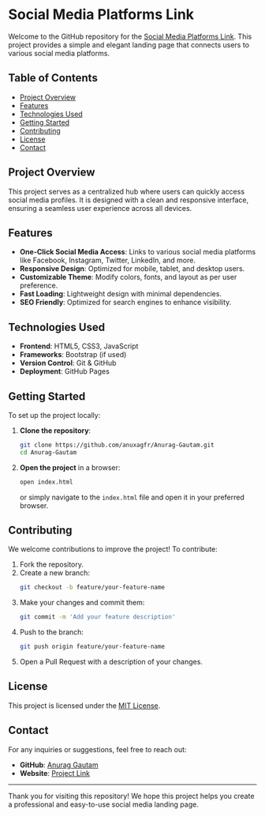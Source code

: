 # Social Media Platforms Link

Welcome to the GitHub repository for the [Social Media Platforms Link](https://anuxagfr.github.io/Anurag-Gautam/). This project provides a simple and elegant landing page that connects users to various social media platforms.

## Table of Contents

- [Project Overview](#project-overview)
- [Features](#features)
- [Technologies Used](#technologies-used)
- [Getting Started](#getting-started)
- [Contributing](#contributing)
- [License](#license)
- [Contact](#contact)

## Project Overview

This project serves as a centralized hub where users can quickly access social media profiles. It is designed with a clean and responsive interface, ensuring a seamless user experience across all devices.

## Features

- **One-Click Social Media Access**: Links to various social media platforms like Facebook, Instagram, Twitter, LinkedIn, and more.
- **Responsive Design**: Optimized for mobile, tablet, and desktop users.
- **Customizable Theme**: Modify colors, fonts, and layout as per user preference.
- **Fast Loading**: Lightweight design with minimal dependencies.
- **SEO Friendly**: Optimized for search engines to enhance visibility.

## Technologies Used

- **Frontend**: HTML5, CSS3, JavaScript
- **Frameworks**: Bootstrap (if used)
- **Version Control**: Git & GitHub
- **Deployment**: GitHub Pages

## Getting Started

To set up the project locally:

1. **Clone the repository**:
   ```bash
   git clone https://github.com/anuxagfr/Anurag-Gautam.git
   cd Anurag-Gautam
   ```

2. **Open the project** in a browser:
   ```bash
   open index.html
   ```
   or simply navigate to the `index.html` file and open it in your preferred browser.

## Contributing

We welcome contributions to improve the project! To contribute:

1. Fork the repository.
2. Create a new branch:
   ```bash
   git checkout -b feature/your-feature-name
   ```
3. Make your changes and commit them:
   ```bash
   git commit -m 'Add your feature description'
   ```
4. Push to the branch:
   ```bash
   git push origin feature/your-feature-name
   ```
5. Open a Pull Request with a description of your changes.

## License

This project is licensed under the [MIT License](LICENSE).

## Contact

For any inquiries or suggestions, feel free to reach out:

- **GitHub**: [Anurag Gautam](https://github.com/anuxagfr)
- **Website**: [Project Link](https://anuxagfr.github.io/Anurag-Gautam/)

---

Thank you for visiting this repository! We hope this project helps you create a professional and easy-to-use social media landing page.
